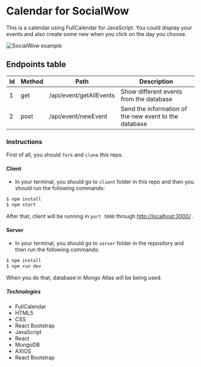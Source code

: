 # Calendar for SocialWow

This is a calendar using FullCalendar for JavaScript. You could display your events and also create some new when you click on the day you choose. 

<img src='https://res.cloudinary.com/jorgemaram/image/upload/v1611684197/fotos-webuild/muestra_Social_Wow_ch5vj0.jpg' alt='SocialWow example'>


## Endpoints table

| Id | Method | Path | Description|
| ------ | ------ | ------ | ------ |
| 1 | get | /api/event/getAllEvents | Show different events from the database |
| 2 | post | /api/event/newEvent | Send the information of the new event to the database |


### Instructions
First of all, you should `fork` and `clone` this repo.

#### Client
- In your terminal, you should go to `client` folder in this repo and then you should run the following commands: 

```bash
$ npm install
$ npm start

```
After that, client will be running in `port 3000` through  <http://localhost:3000/> .

#### Server
- In your terminal, you should go to `server` folder in the repository and then run the following commands:

```bash
$ npm install
$ npm run dev

```
When you do that, database in Mongo Atlas will be being used. 


##### Technologies

- FullCalendar
- HTML5
- CSS
- React Bootstrap
- JavaScript
- React
- MongoDB
- AXIOS
- React Bootstrap